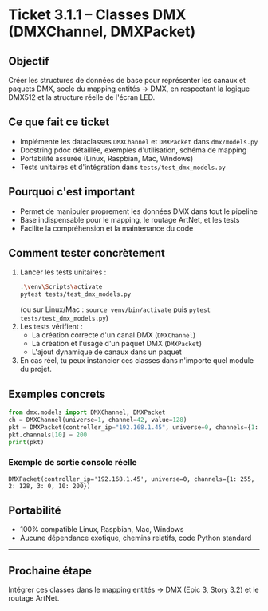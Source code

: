 # Ticket 3.1.1 – Classes DMX (DMXChannel, DMXPacket)

## Objectif
Créer les structures de données de base pour représenter les canaux et paquets DMX, socle du mapping entités → DMX, en respectant la logique DMX512 et la structure réelle de l'écran LED.

## Ce que fait ce ticket
- Implémente les dataclasses `DMXChannel` et `DMXPacket` dans `dmx/models.py`
- Docstring pdoc détaillée, exemples d'utilisation, schéma de mapping
- Portabilité assurée (Linux, Raspbian, Mac, Windows)
- Tests unitaires et d'intégration dans `tests/test_dmx_models.py`

## Pourquoi c'est important
- Permet de manipuler proprement les données DMX dans tout le pipeline
- Base indispensable pour le mapping, le routage ArtNet, et les tests
- Facilite la compréhension et la maintenance du code

## Comment tester concrètement
1. Lancer les tests unitaires :
   ```bash
   .\venv\Scripts\activate
   pytest tests/test_dmx_models.py
   ```
   (ou sur Linux/Mac : `source venv/bin/activate` puis `pytest tests/test_dmx_models.py`)
2. Les tests vérifient :
   - La création correcte d'un canal DMX (`DMXChannel`)
   - La création et l'usage d'un paquet DMX (`DMXPacket`)
   - L'ajout dynamique de canaux dans un paquet
3. En cas réel, tu peux instancier ces classes dans n'importe quel module du projet.

## Exemples concrets
```python
from dmx.models import DMXChannel, DMXPacket
ch = DMXChannel(universe=1, channel=42, value=128)
pkt = DMXPacket(controller_ip="192.168.1.45", universe=0, channels={1: 255, 2: 128, 3: 0})
pkt.channels[10] = 200
print(pkt)
```

### Exemple de sortie console réelle
```
DMXPacket(controller_ip='192.168.1.45', universe=0, channels={1: 255, 2: 128, 3: 0, 10: 200})
```

## Portabilité
- 100% compatible Linux, Raspbian, Mac, Windows
- Aucune dépendance exotique, chemins relatifs, code Python standard

---

## Prochaine étape
Intégrer ces classes dans le mapping entités → DMX (Epic 3, Story 3.2) et le routage ArtNet. 